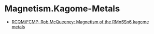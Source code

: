 # Magnetism.Kagome-Metals
- [RCQM/FCMP: Rob McQueeney: Magnetism of the RMn6Sn6 kagome metals](https://youtu.be/yTD-KJ4FvkY)
